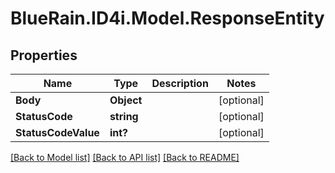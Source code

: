 # BlueRain.ID4i.Model.ResponseEntity
## Properties

Name | Type | Description | Notes
------------ | ------------- | ------------- | -------------
**Body** | **Object** |  | [optional] 
**StatusCode** | **string** |  | [optional] 
**StatusCodeValue** | **int?** |  | [optional] 

[[Back to Model list]](../README.md#documentation-for-models) [[Back to API list]](../README.md#documentation-for-api-endpoints) [[Back to README]](../README.md)

